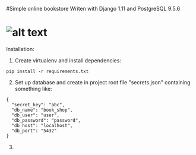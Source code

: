 #Simple online bookstore
Writen with Django 1.11 and PostgreSQL 9.5.6

![alt text](https://raw.githubusercontent.com/ruthus18/django-shop/master/screenshot.png)
=============================

Installation:

1. Create virtualenv and install dependencies:

  ```
  pip install -r requirements.txt
  ```

2. Set up database and create in project root file "secrets.json" containing something like:

  ```
  {
    "secret_key": "abc",
    "db_name": "book_shop",
    "db_user": "user",
    "db_password": "password",
    "db_host": "localhost",
    "db_port": "5432"
  }
  ```
3. 
